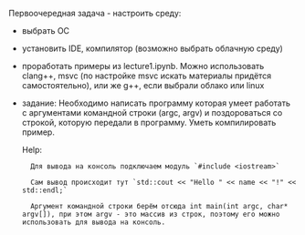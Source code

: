 Первоочередная задача - настроить среду:
* выбрать ОС
* установить IDE, компилятор (возможно выбрать облачную среду)
* проработать примеры из lecture1.ipynb. Можно использовать clang++, msvc (по настройке msvc искать материалы придётся самостоятельно), или же g++, если выбрали облако или linux

* задание:
	Необходимо написать программу которая умеет работать с аргументами командной строки (argc, argv) и поздороваться со строкой, которую передали в программу. Уметь компилировать пример.

	Help:

		Для вывода на консоль подключаем модуль `#include <iostream>`
		
		Сам вывод происходит тут `std::cout << "Hello " << name << "!" << std::endl;`
		
		Аргумент командной строки берём отсюда int main(int argc, char* argv[]), при этом argv - это массив из строк, поэтому его можно использовать для вывода на консоль.
